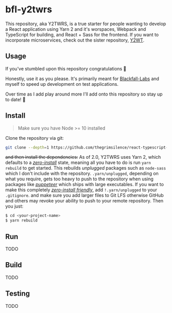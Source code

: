 # bfl-y2twrs 

This repository, aka Y2TWRS, is a true starter for people wanting to develop a React application using Yarn 2 and it's worspaces, Webpack and TypeScript for building, and React + Sass for the frontend. If you want to incorporate microservices, check out the sister repository, [Y2WT](https://github.com/TheGrimSilence/yarn-2-webpcack-typescript-starter.git).

## Usage 

If you've stumbled upon this repository congratulations 🎉

Honestly, use it as you please. It's primarily meant for [Blackfall-Labs](https://blackfall-labs.com) and myself to speed up development on test applications.

Over time as I add play around more I'll add onto this repository
so stay up to date! 🏁

## Install

> Make sure you have Node >= 10 installed

Clone the repository via git:

```bash
git clone --depth=1 https://github.com/thegrimsilence/react-typescript-boilerplate.git <your-project-name>
```

~~and then install the dependencies:~~
As of 2.0, Y2TWRS uses Yarn 2, which defaults to a [_zero-install_](https://yarnpkg.com/features/zero-installs) state, meaning all you have to do is run `yarn rebuild` to get started. This rebuilds _unplugged_ packages such as `node-sass` which I don't include with the repository. `.yarn/unplugged`, depending on what you require, gets too heavy to push to the repository when using packages like [_puppeteer_](https://yarnpkg.com/package/puppeteer) which ships with large executables. If you want to make this completely [_zero-install friendly_](https://yarnpkg.com/advanced/qa#which-files-should-be-gitignored), add `!.yarn/unplugged` to your `.gitignore`. and make sure you add larger files to Git LFS otherwise GitHub and others may revoke your ability to push to your remote repository. Then you just:

```bash
$ cd <your-project-name>
$ yarn rebuild
```

## Run

TODO

## Build

TODO

## Testing

TODO
